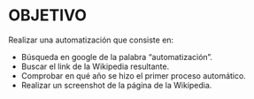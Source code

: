 # OBJETIVO

Realizar una automatización que consiste en:
- Búsqueda en google de la palabra “automatización”.
- Buscar el link de la Wikipedia resultante.
- Comprobar en qué año se hizo el primer proceso automático.
- Realizar un screenshot de la página de la Wikipedia.
